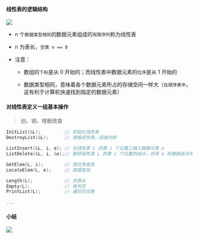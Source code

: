 #### 线性表的逻辑结构

![](https://aliyun-oss-lpj.oss-cn-qingdao.aliyuncs.com/images/old-from-gitee-2022-03-25/by-picgo/image-20210925214935077.png)

- n 个`数据类型相同`的数据元素组成的`有限序列`称为线性表

- n 为表长，`空表 n == 0`

- 注意：

  - 数组的`下标`是从 0 开始的；而线性表中数据元素的`位序`是从 1 开始的

  - 数据类型相同，意味着各个数据元素所占的存储空间一样大（`在顺序表中`，这有利于计算机快速找到指定的数据元素）

#### 对线性表定义一组基本操作

> 创、销、增删改查

```cpp
InitList(&L);         // 初始化线性表
DestroyList(&L);      // 销毁线性表，回收内存

ListInsert(&L, i, e); // 在线性表 L 的第 i 个位置上插入数据元素 e
ListDelete(&L, i, &e);// 删除线性表 L 的第 i 个位置的结点，并用 e 将被删结点中存储的数据带回

GetElem(L, i);        // 按位序查找
LocateElem(L, e);     // 按值查找

Length(L);            // 求表长
Empty(L);             // 表判空
PrintList(L);         // 遍历打印表

...

```

#### 小结

![](https://aliyun-oss-lpj.oss-cn-qingdao.aliyuncs.com/images/old-from-gitee-2022-03-25/by-picgo/image-20210925215230282.png)
